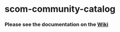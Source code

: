 # scom-community-catalog

### Please see the documentation on the [Wiki](https://github.com/squaredup/scom-community-catalog/wiki)

